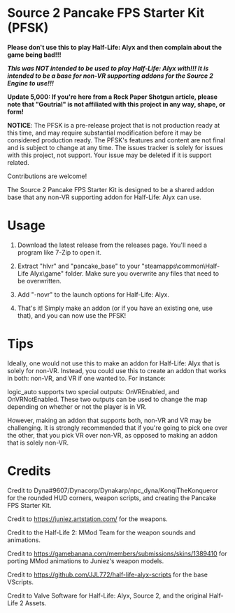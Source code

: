# Source 2 Pancake FPS Starter Kit (PFSK)
**Please don't use this to play Half-Life: Alyx and then complain about the game being bad!!!**

***This was NOT intended to be used to play Half-Life: Alyx with!!! It is intended to be a base for non-VR supporting addons for the Source 2 Engine to use!!!***

**Update 5,000: If you're here from a Rock Paper Shotgun article, please note that "Goutrial" is not affiliated with this project in any way, shape, or form!**

**NOTICE**: The PFSK is a pre-release project that is not production ready at this time, and may require substantial modification before it may be considered production ready. The PFSK's features and content are not final and is subject to change at any time. The issues tracker is solely for issues with this project, not support. Your issue may be deleted if it is support related.

Contributions are welcome!

The Source 2 Pancake FPS Starter Kit is designed to be a shared addon base that any non-VR supporting addon for Half-Life: Alyx can use.

# Usage
1. Download the latest release from the releases page. You'll need a program like 7-Zip to open it.

2. Extract "hlvr" and "pancake_base" to your "steamapps\common\Half-Life Alyx\game\" folder. Make sure you overwrite any files that need to be overwritten.

3. Add "-novr" to the launch options for Half-Life: Alyx.

4. That's it! Simply make an addon (or if you have an existing one, use that), and you can now use the PFSK!

# Tips
Ideally, one would not use this to make an addon for Half-Life: Alyx that is solely for non-VR. Instead, you could use this to create
an addon that works in both: non-VR, and VR if one wanted to. For instance:

logic_auto supports two special outputs: OnVREnabled, and OnVRNotEnabled. These two outputs can be used to change the map depending
on whether or not the player is in VR.

However, making an addon that supports both, non-VR and VR may be challenging. It is strongly recommended that if you're going to pick
one over the other, that you pick VR over non-VR, as opposed to making an addon that is solely non-VR.

# Credits

Credit to Dyna#9607/Dynacorp/Dynakarp/npc_dyna/KonqiTheKonqueror for the rounded HUD corners, weapon scripts, and creating the Pancake FPS Starter Kit.

Credit to https://juniez.artstation.com/ for the weapons.

Credit to the Half-Life 2: MMod Team for the weapon sounds and animations.

Credit to https://gamebanana.com/members/submissions/skins/1389410 for porting MMod animations to Juniez's weapon models.

Credit to https://github.com/JJL772/half-life-alyx-scripts for the base VScripts.

Credit to Valve Software for Half-Life: Alyx, Source 2, and the original Half-Life 2 Assets.
